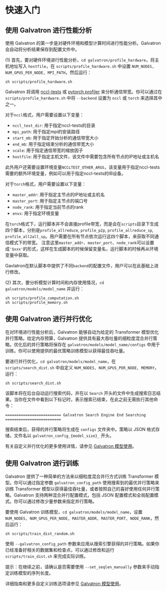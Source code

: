 # 快速入门

## 使用 Galvatron 进行性能分析
使用 Galvatron 的第一步是对硬件环境和模型计算时间进行性能分析。Galvatron 会自动将分析结果保存到配置文件中。

(1) 首先，要对硬件环境进行性能分析，```cd galvatron/profile_hardware```，将主机地址写入 ```hostfile```，在 ```scripts/profile_hardware.sh``` 中设置 ```NUM_NODES, NUM_GPUS_PER_NODE, MPI_PATH```，然后运行：
````shell
sh scripts/profile_hardware.sh
````

Galvatron 将调用 [nccl-tests](https://github.com/NVIDIA/nccl-tests) 或 [pytorch profiler](https://pytorch.org/tutorials/recipes/recipes/profiler_recipe.html) 来分析通信带宽。你可以通过在 ```scripts/profile_hardware.sh``` 中将 ```--backend``` 设置为 ```nccl``` 或 ```torch``` 来选择其中之一。

对于```nccl```格式，用户需要设置以下变量：
- ```nccl_test_dir```: 用于指定nccl-tests的目录
- ```mpi_path```: 用于指定mpi的安装路径
- ```start_mb```: 用于指定开始分析的通信带宽大小
- ```end_mb```: 用于指定结束分析的通信带宽大小
- ```scale```: 用于指定通信带宽的缩放因子
- ```hostfile```: 用于指定主机文件，该文件中需要包含所有节点的IP地址或主机名

此外用户还需要设置环境变量```NCCLTEST_OTHER_ARGS```，该变量用于指定nccl-tests需要的额外环境变量，例如可以用于指定nccl-tests的IB设备。

对于```torch```格式，用户需要设置以下变量：
- ```master_addr```: 用于指定主节点的IP地址或主机名
- ```master_port```: 用于指定主节点的端口号
- ```node_rank```: 用于指定当前节点的rank
- ```envs```: 用于指定环境变量

在```torch```格式下，运行脚本并不会直接profile带宽，而是会在```scripts```目录下生成四个脚本，分别是```profile_allreduce```, ```profile_p2p```, ```profile_allreduce_sp```, ```profile_all2all_sp```。用户需要在所有节点依次运行这四个脚本，来获取不同通信模式下的带宽。
注意这里```master_addr```、```master_port```、```node_rank```可以设置成```'$xxx'```的形式，这样在生成脚本的时候保留变量名，运行脚本的时候再从环境变量中获取。

Gavlatron在默认脚本中提供了不同```backend```的配置文件，用户可以在此基础上进行修改。

(2) 其次，要分析模型计算时间和内存使用情况，```cd galvatron/models/model_name``` 并运行：
````shell
sh scripts/profile_computation.sh
sh scripts/profile_memory.sh
````

## 使用 Galvatron 进行并行优化
在对环境进行性能分析后，Galvatron 能够自动为给定的 Transformer 模型优化并行策略。给定内存预算，Galvatron 提供具有最大吞吐量的细粒度混合并行策略。优化后的并行策略将保存在 `galvatron/models/model_name/configs` 中用于训练。你可以使用提供的最优策略训练模型以获得最佳吞吐量。

要进行并行优化，```cd galvatron/models/model_name```，在 ```scripts/search_dist.sh``` 中自定义 ```NUM_NODES, NUM_GPUS_PER_NODE, MEMORY```，运行：

````shell
sh scripts/search_dist.sh
````

该脚本将在后台自动运行搜索代码，并在以 `Search` 开头的文件中生成搜索日志结果。当你在文件中看到以下标记时，表示搜索已结束，在此之前无需执行其他命令：

````
========================= Galvatron Search Engine End Searching =========================
````

搜索结束后，获得的并行策略将生成在 `configs` 文件夹中。策略以 JSON 格式存储，文件名以 `galvatron_config_{model_size}_` 开头。

有关自定义并行优化的更多使用详情，请参见 [Galvatron 模型使用](../4_galvatron_model_usage/galvatron_model_usage_zh.html#id3)。

## 使用 Galvatron 进行训练
Galvatron 提供了一种简单的方法来以细粒度混合并行方式训练 Transformer 模型。你可以通过指定参数 ```galvatron_config_path``` 使用搜索到的最优并行策略来训练 Transformer 模型以获得最佳吞吐量，或者按照自己的喜好使用任何并行策略。Galvatron 支持两种混合并行配置模式，包括 JSON 配置模式和全局配置模式。你可以通过修改少量参数来指定并行策略。

要使用 Galvatron 训练模型，```cd galvatron/models/model_name```，设置 ```NUM_NODES, NUM_GPUS_PER_NODE, MASTER_ADDR, MASTER_PORT, NODE_RANK```，然后运行：
````shell
sh scripts/train_dist_random.sh
````

使用 `--galvatron_config_path` 参数来应用从搜索引擎获得的并行策略。如果你已经准备好相关的数据集和检查点，可以通过修改和运行 `scripts/train_dist.sh` 来完成实际训练。

提示：在继续之前，请确认是否需要使用 `--set_seqlen_manually` 参数来手动指定训练模型的序列长度。

详细指南和更多自定义训练选项请参见 [Galvatron 模型使用](../4_galvatron_model_usage/galvatron_model_usage_zh.html#id9)。

